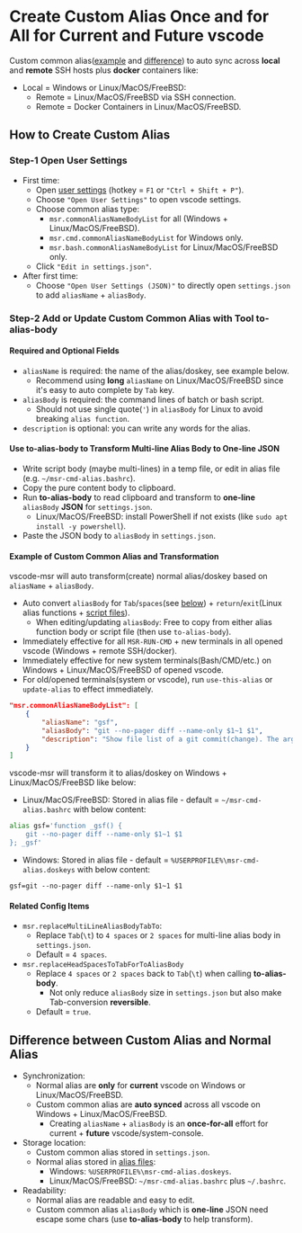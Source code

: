 # Create Custom Alias Once and for All for Current and Future vscode

Custom common alias([example](#example-of-custom-common-alias-and-transformation) and [difference](#difference-between-custom-alias-and-normal-alias)) to auto sync across **local** and **remote** SSH hosts plus **docker** containers like:

- Local = Windows or Linux/MacOS/FreeBSD:
  - Remote = Linux/MacOS/FreeBSD via SSH connection.
  - Remote = Docker Containers in Linux/MacOS/FreeBSD.

## How to Create Custom Alias

### Step-1 Open User Settings

- First time:
  - Open [user settings](./README.md#extension-settings-if-you-want-to-change) (hotkey = `F1` or `"Ctrl + Shift + P"`).
  - Choose `"Open User Settings"` to open vscode settings.
  - Choose common alias type:
    - `msr.commonAliasNameBodyList` for all (Windows + Linux/MacOS/FreeBSD).
    - `msr.cmd.commonAliasNameBodyList` for Windows only.
    - `msr.bash.commonAliasNameBodyList` for Linux/MacOS/FreeBSD only.
  - Click `"Edit in settings.json"`.
- After first time:
  - Choose `"Open User Settings (JSON)"` to directly open `settings.json` to add `aliasName` + `aliasBody`.

### Step-2 Add or Update Custom Common Alias with Tool to-alias-body

#### Required and Optional Fields

- `aliasName` is required: the name of the alias/doskey, see example below.
  - Recommend using **long** `aliasName` on Linux/MacOS/FreeBSD since it's easy to auto complete by `Tab` key.
- `aliasBody` is required: the command lines of batch or bash script.
  - Should not use single quote(`'`) in `aliasBody` for Linux to avoid breaking `alias function`.
- `description` is optional: you can write any words for the alias.

#### Use to-alias-body to Transform Multi-line Alias Body to One-line JSON

- Write script body (maybe multi-lines) in a temp file, or edit in alias file (e.g. `~/msr-cmd-alias.bashrc`).
- Copy the pure content body to clipboard.
- Run **to-alias-body** to read clipboard and transform to **one-line** `aliasBody` **JSON** for `settings.json`.
  - Linux/MacOS/FreeBSD: install PowerShell if not exists (like `sudo apt install -y powershell`).
- Paste the JSON body to `aliasBody` in `settings.json`.

#### Example of Custom Common Alias and Transformation

vscode-msr will auto transform(create) normal alias/doskey based on `aliasName` + `aliasBody`.

- Auto convert `aliasBody` for `Tab`/`spaces`(see [below](#related-config-items)) + `return`/`exit`(Linux alias functions + [script files](./README.md#make-command-shortcuts-to-search-or-replace-in-or-out-of-vscode)).
  - When editing/updating `aliasBody`: Free to copy from either alias function body or script file (then use `to-alias-body`).
- Immediately effective for all `MSR-RUN-CMD` + new terminals in all opened vscode (Windows + remote SSH/docker).
- Immediately effective for new system terminals(Bash/CMD/etc.) on Windows + Linux/MacOS/FreeBSD of opened vscode.
- For old/opened terminals(system or vscode), run `use-this-alias` or `update-alias` to effect immediately.

```json
"msr.commonAliasNameBodyList": [
    {
        "aliasName": "gsf",
        "aliasBody": "git --no-pager diff --name-only $1~1 $1",
        "description": "Show file list of a git commit(change). The arg is the commit id. Example: gsf HEAD or gsf {commit-hash-id}."
    }
]
```

vscode-msr will transform it to alias/doskey on Windows + Linux/MacOS/FreeBSD like below:

- Linux/MacOS/FreeBSD: Stored in alias file - default = `~/msr-cmd-alias.bashrc` with below content:

```bash
alias gsf='function _gsf() {
    git --no-pager diff --name-only $1~1 $1
}; _gsf'
```

- Windows: Stored in alias file - default = `%USERPROFILE%\msr-cmd-alias.doskeys` with below content:

```batch
gsf=git --no-pager diff --name-only $1~1 $1
```

#### Related Config Items

- `msr.replaceMultiLineAliasBodyTabTo`:
  - Replace `Tab`(`\t`) to `4 spaces` or `2 spaces` for multi-line alias body in `settings.json`.
  - Default = `4 spaces`.
- `msr.replaceHeadSpacesToTabForToAliasBody`
  - Replace `4 spaces` or `2 spaces` back to `Tab`(`\t`) when calling **to-alias-body**.
    - Not only reduce `aliasBody` size in `settings.json` but also make Tab-conversion **reversible**.
  - Default = `true`.

## Difference between Custom Alias and Normal Alias

- Synchronization:
  - Normal alias are **only** for **current** vscode on Windows or Linux/MacOS/FreeBSD.
  - Custom common alias are **auto synced** across all vscode on Windows + Linux/MacOS/FreeBSD.
    - Creating `aliasName` + `aliasBody` is an **once-for-all** effort for current + **future** vscode/system-console.
- Storage location:
  - Custom common alias stored in `settings.json`.
  - Normal alias stored in [alias files](./README.md#make-command-shortcuts-to-search-or-replace-in-or-out-of-vscode):
    - Windows: `%USERPROFILE%\msr-cmd-alias.doskeys`.
    - Linux/MacOS/FreeBSD: `~/msr-cmd-alias.bashrc` plus `~/.bashrc`.
- Readability:
  - Normal alias are readable and easy to edit.
  - Custom common alias `aliasBody` which is **one-line** JSON need escape some chars (use **to-alias-body** to help transform).
